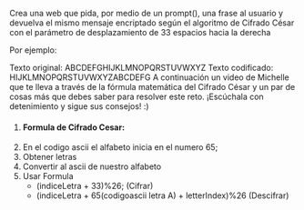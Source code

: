 Crea una web que pida, por medio de un prompt(), una frase al usuario y devuelva el mismo mensaje encriptado según el algoritmo de Cifrado César con el parámetro de desplazamiento de 33 espacios hacia la derecha

Por ejemplo:

Texto original: ABCDEFGHIJKLMNOPQRSTUVWXYZ
Texto codificado: HIJKLMNOPQRSTUVWXYZABCDEFG
A continuación un video de Michelle que te lleva a través de la fórmula matemática del Cifrado César y un par de cosas más que debes saber para resolver este reto. ¡Escúchala con detenimiento y sigue sus consejos! :)

1. #### Formula de Cifrado Cesar:
2. En el codigo ascii el alfabeto inicia en el numero 65;
3. Obtener letras
4. Convertir al ascii de nuestro alfabeto
5. Usar Formula
    * (indiceLetra + 33)%26; (Cifrar)
    * (indiceLetra + 65(codigoascii letra A) + letterIndex)%26 (Descifrar)


